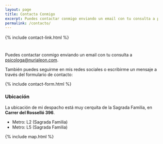 ```yaml
---
layout: page
title: Contacta Conmigo
excerpt: Puedes contactar conmigo enviando un email con tu consulta a psicologa@nurialeon.com, seguirme en mis redes sociales o escribirme un mensaje a través del formulario de contacto.
permalink: /contacto/
---
```


<div style="margin-top: 16px; margin-bottom: 40px;">
    {% include contact-link.html %}
</div>

Puedes contactar conmigo enviando un email con tu consulta a [psicologa@nurialeon.com](javascript:openEmail()).

También puedes seguirme en mis redes sociales o escribirme un mensaje a través del formulario de contacto:

{% include contact-form.html %}

### Ubicación

La ubicación de mi despacho está muy cerquita de la Sagrada Familia, en **Carrer del Rosselló 396**.

- Metro: L2 (Sagrada Familia)
- Metro: L5 (Sagrada Familia)

{% include map.html %}

